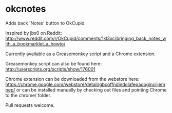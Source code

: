 okcnotes
========

Adds back 'Notes' button to OkCupid

Inspired by jbx0 on Reddit: http://www.reddit.com/r/OkCupid/comments/1kl3xc/bringing_back_notes_with_a_bookmarklet_a_howto/

Currently available as a Greasemonkey script and a Chrome extension.

Greasemonkey script can also be found here: http://userscripts.org/scripts/show/176001

Chrome extension can be downloaded from the webstore here: https://chrome.google.com/webstore/detail/gbcoffndindolafepaoogjncijiempep/ or can be installed manually by checking out files and pointing Chrome to the chrome/ folder.

Pull requests welcome.
